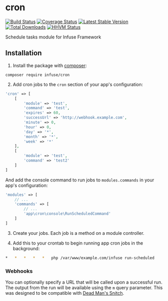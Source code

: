 cron
==============

[![Build Status](https://travis-ci.org/infusephp/cron.png?branch=master)](https://travis-ci.org/infusephp/cron)
[![Coverage Status](https://coveralls.io/repos/infusephp/cron/badge.png)](https://coveralls.io/r/infusephp/cron)
[![Latest Stable Version](https://poser.pugx.org/infuse/cron/v/stable.png)](https://packagist.org/packages/infuse/cron)
[![Total Downloads](https://poser.pugx.org/infuse/cron/downloads.png)](https://packagist.org/packages/infuse/cron)
[![HHVM Status](http://hhvm.h4cc.de/badge/infuse/cron.svg)](http://hhvm.h4cc.de/package/infuse/cron)

Schedule tasks module for Infuse Framework

## Installation

1. Install the package with [composer](http://getcomposer.org):

```
composer require infuse/cron
```

2. Add cron jobs to the `cron` section of your app's configuration:
```php
'cron' => [
	[
		'module' => 'test',
		'command' => 'test',
		'expires' => 60,
		'successUrl' => 'http://webhook.example.com',
		'minute' => 0,
		'hour' => 0,
		'day' => '*',
		'month' => '*',
		'week' => '*'
	],
	[
		'module' => 'test',
		'command' => 'test2'
	]
]
```

And add the console command to run jobs to `modules.commands` in your app's configuration:
```php
'modules' => [
	// ...
	'commands' => [
		// ...
		'app\cron\console\RunScheduledCommand'
	]
]
```

3. Create your jobs. Each job is a method on a module controller.

4. Add this to your crontab to begin running app cron jobs in the background:
```bash
*	*	*	*	*	php /var/www/example.com/infuse run-scheduled
```

### Webhooks

You can optionally specify a URL that will be called upon a successful run. The output from the run will be available using the `m` query parameter. This was designed to be compatible with [Dead Man's Snitch](https://deadmanssnitch.com/).